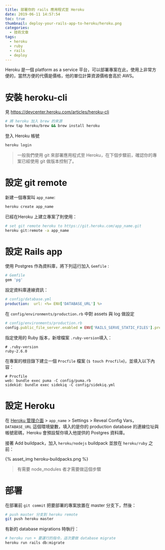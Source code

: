 ```yaml
---
title: 部署你的 rails 應用程式至 Heroku
date: 2019-06-11 14:57:54
toc: true
thumbnail: deploy-your-rails-app-to-heroku/heroku.png
categories:
  - 技術文章
tags:
  - heroku
  - ruby
  - rails
  - deploy
---
```


Heroku 是一個 platform as a service 平台，可以部署專案在此，使用上非常方便的，當然方便的代價是價格，他的單位計算資源價格會高於 AWS。

# 安裝 heroku-cli

見 <https://devcenter.heroku.com/articles/heroku-cli>

```sh
# 將 heroku 加入 brew 的來源  
brew tap heroku/brew && brew install heroku
```

<!-- more -->

登入 Heroku 帳號

```sh
heroku login
```

> 一般我們使用 git 來部署應用程式至 Heroku，在下個步驟前，確認你的專案已經使用 git 做版本控制了。

# 設定 git remote

新建一個專案叫 `app_name`:

```sh
heroku create app_name
```

已經在Heroku 上建立專案了則使用：

```sh
# set git remote heroku to https://git.heroku.com/app_name.git
heroku git:remote -a app_name
```

# 設定 Rails app

使用 Postgres 作為資料庫，將下列這行加入 `Gemfile` :

```ruby
# Gemfile
gem 'pg'
```

設定資料庫連線資訊：

```yml
# config/database.yml
production:  url: <%= ENV['DATABASE_URL'] %>
```

在 `config/environments/production.rb` 中對 assets 與 log 做設定

```ruby
# config/environments/production.rb
config.public_file_server.enabled = ENV['RAILS_SERVE_STATIC_FILES'].present?if ENV["RAILS_LOG_TO_STDOUT"].present?  logger           = ActiveSupport::Logger.new(STDOUT)  logger.formatter = config.log_formatter  config.logger = ActiveSupport::TaggedLogging.new(logger)end
```

指定使用的 Ruby 版本，新增檔案 `.ruby-version`填入：

```
# .ruby-version
ruby-2.6.0
```

在專案的根目錄下建立一個 `Procfile` 檔案 (`$ touch Procfile`)，並填入以下內容：

```procfile
# Procfile
web: bundle exec puma -C config/puma.rb
sidekid: bundle exec sidekiq -C config/sidekiq.yml
```

# 設定 Heroku

在 [Heroku 管理介面](https://dashboard.heroku.com/apps/) > `app_name` > Settings > Reveal Config Vars，`DATABASE_URL` 這個環境變數，填入的是你的 production database 的連線位址與帳號密碼，Heroku 會預設幫你填入他提供的 Postgres 資料庫。

接著 Add buildpack，加入 `heroku/nodejs` buildpack 並放在 `heroku/ruby` 之前：

{% asset_img heroku-buildpacks.png %}

> 有需要 node_modules 者才需要做這個步驟

# 部署

在部署前 `git commit` 把要部署的專案放置在 master 分支下，然後：

```sh
# push master 分支到 heroku remote  
git push heroku master
```

有新的 database migrations 時執行：

```sh
# heroku run + 要運行的指令，這次要做 database migrate  
heroku run rails db:migrate
```
